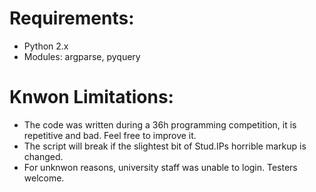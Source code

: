 
Requirements:
=============

* Python 2.x
* Modules: argparse, pyquery

Knwon Limitations:
==================
* The code was written during a 36h programming competition, it is
  repetitive and bad. Feel free to improve it.
* The script will break if the slightest bit of Stud.IPs horrible markup
  is changed.
* For unknwon reasons, university staff was unable to login. Testers
  welcome.
